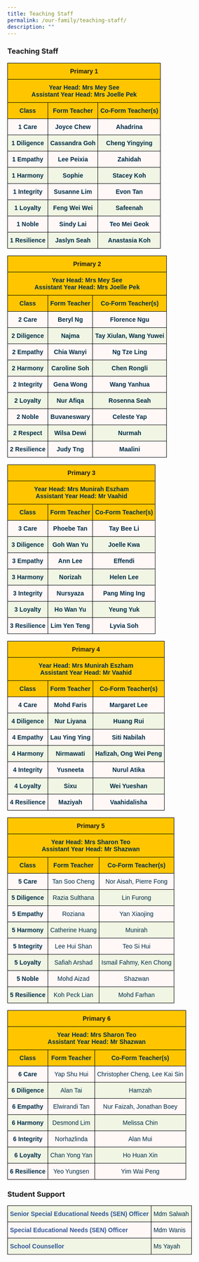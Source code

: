 ```yaml
---
title: Teaching Staff
permalink: /our-family/teaching-staff/
description: ""
---
```

### Teaching Staff

<style type="text/css">
.tg  {border-collapse:collapse;border-spacing:0;}
.tg td{border-color:black;border-style:solid;border-width:1px;font-family:Arial, sans-serif;font-size:14px;
  overflow:hidden;padding:10px 5px;word-break:normal;}
.tg th{border-color:black;border-style:solid;border-width:1px;font-family:Arial, sans-serif;font-size:14px;
  font-weight:normal;overflow:hidden;padding:10px 5px;word-break:normal;}
.tg .tg-0jnx{background-color:#ffc600;text-align:center;vertical-align:top}
.tg .tg-3uba{background-color:#FFC600;color:#002D46;font-weight:bold;text-align:center;vertical-align:top}
.tg .tg-7vye{background-color:#FFF8F7;color:#002D46;font-weight:bold;text-align:center;vertical-align:top}
.tg .tg-0ynh{background-color:#F1F6E4;color:#002D46;font-weight:bold;text-align:center;vertical-align:top}
</style>
<table class="tg">
<thead>
  <tr>
    <th class="tg-0jnx" colspan="3"><span style="font-weight:bold">Primary 1</span></th>
  </tr>
</thead>
<tbody>
  <tr>
    <td class="tg-3uba" colspan="3"><span style="font-weight:bold;color:#002D46;background-color:#FFC600">Year Head: Mrs Mey See</span><br><span style="font-weight:bold;color:#002D46;background-color:#FFC600">Assistant Year Head: Mrs Joelle Pek</span><br></td>
  </tr>
  <tr>
    <td class="tg-3uba"><span style="font-weight:bold;color:#002D46;background-color:#FFC600">Class</span></td>
    <td class="tg-3uba"><span style="font-weight:bold;color:#002D46;background-color:#FFC600">Form Teacher</span></td>
    <td class="tg-3uba"><span style="font-weight:bold;color:#002D46;background-color:#FFC600">Co-Form Teacher(s)</span></td>
  </tr>
  <tr>
    <td class="tg-7vye">1 Care<br></td>
    <td class="tg-7vye">Joyce Chew</td>
    <td class="tg-7vye">Ahadrina</td>
  </tr>
  <tr>
    <td class="tg-0ynh">1 Diligence<br></td>
    <td class="tg-0ynh">Cassandra Goh<br></td>
    <td class="tg-0ynh">Cheng Yingying</td>
  </tr>
  <tr>
    <td class="tg-7vye">1 Empathy<br></td>
    <td class="tg-7vye">Lee Peixia</td>
    <td class="tg-7vye">Zahidah</td>
  </tr>
  <tr>
    <td class="tg-0ynh">1 Harmony<br></td>
    <td class="tg-0ynh">Sophie<br></td>
    <td class="tg-0ynh">Stacey Koh<br></td>
  </tr>
  <tr>
    <td class="tg-7vye">1 Integrity<br></td>
    <td class="tg-7vye">Susanne Lim</td>
    <td class="tg-7vye">Evon Tan</td>
  </tr>
  <tr>
    <td class="tg-0ynh">1 Loyalty<br></td>
    <td class="tg-0ynh">Feng Wei Wei</td>
    <td class="tg-0ynh">Safeenah<br></td>
  </tr>
  <tr>
    <td class="tg-7vye">1 Noble<br></td>
    <td class="tg-7vye">Sindy Lai<br></td>
    <td class="tg-7vye">Teo Mei Geok</td>
  </tr>
  <tr>
    <td class="tg-0ynh">1 Resilience</td>
    <td class="tg-0ynh">Jaslyn Seah<br></td>
    <td class="tg-0ynh">Anastasia Koh</td>
	</tr>
  </tbody>
</table>

<style type="text/css">
.tg  {border-collapse:collapse;border-spacing:0;}
.tg td{border-color:black;border-style:solid;border-width:1px;font-family:Arial, sans-serif;font-size:14px;
  overflow:hidden;padding:10px 5px;word-break:normal;}
.tg th{border-color:black;border-style:solid;border-width:1px;font-family:Arial, sans-serif;font-size:14px;
  font-weight:normal;overflow:hidden;padding:10px 5px;word-break:normal;}
.tg .tg-0jnx{background-color:#ffc600;text-align:center;vertical-align:top}
.tg .tg-3uba{background-color:#FFC600;color:#002D46;font-weight:bold;text-align:center;vertical-align:top}
.tg .tg-7vye{background-color:#FFF8F7;color:#002D46;font-weight:bold;text-align:center;vertical-align:top}
.tg .tg-0ynh{background-color:#F1F6E4;color:#002D46;font-weight:bold;text-align:center;vertical-align:top}
</style>
<table class="tg">
<thead>
  <tr>
    <th class="tg-0jnx" colspan="3"><span style="font-weight:bold">Primary 2</span></th>
  </tr>
</thead>
<tbody>
  <tr>
    <td class="tg-3uba" colspan="3"><span style="font-weight:bold;color:#002D46;background-color:#FFC600">Year Head: Mrs Mey See</span><br><span style="font-weight:bold;color:#002D46;background-color:#FFC600">Assistant Year Head: Mrs Joelle Pek</span><br></td>
  </tr>
  <tr>
    <td class="tg-3uba"><span style="font-weight:bold;color:#002D46;background-color:#FFC600">Class</span></td>
    <td class="tg-3uba"><span style="font-weight:bold;color:#002D46;background-color:#FFC600">Form Teacher</span></td>
    <td class="tg-3uba"><span style="font-weight:bold;color:#002D46;background-color:#FFC600">Co-Form Teacher(s)</span></td>
  </tr>
  <tr>
    <td class="tg-7vye">2 Care<br></td>
    <td class="tg-7vye">Beryl Ng</td>
    <td class="tg-7vye">Florence Ngu</td>
  </tr>
  <tr>
    <td class="tg-0ynh">2 Diligence<br></td>
    <td class="tg-0ynh">Najma<br></td>
    <td class="tg-0ynh">Tay Xiulan, Wang Yuwei</td>
  </tr>
  <tr>
    <td class="tg-7vye">2 Empathy<br></td>
    <td class="tg-7vye">Chia Wanyi</td>
    <td class="tg-7vye">Ng Tze Ling</td>
  </tr>
  <tr>
    <td class="tg-0ynh">2 Harmony<br></td>
    <td class="tg-0ynh">Caroline Soh<br></td>
    <td class="tg-0ynh">Chen Rongli<br></td>
  </tr>
  <tr>
    <td class="tg-7vye">2 Integrity<br></td>
    <td class="tg-7vye">Gena Wong</td>
    <td class="tg-7vye">Wang Yanhua</td>
  </tr>
  <tr>
    <td class="tg-0ynh">2 Loyalty<br></td>
    <td class="tg-0ynh">Nur Afiqa</td>
    <td class="tg-0ynh">Rosenna Seah<br></td>
  </tr>
  <tr>
    <td class="tg-7vye">2 Noble<br></td>
    <td class="tg-7vye">Buvaneswary<br></td>
    <td class="tg-7vye">Celeste Yap</td>
  </tr>
  <tr>
    <td class="tg-0ynh">2 Respect</td>
    <td class="tg-0ynh">Wilsa Dewi<br></td>
    <td class="tg-0ynh">Nurmah</td>
	</tr>
  <tr>
    <td class="tg-7vye">2 Resilience<br></td>
    <td class="tg-7vye">Judy Tng<br></td>
    <td class="tg-7vye">Maalini</td>
  </tr>
</tbody>
</table>

<style type="text/css">
.tg  {border-collapse:collapse;border-spacing:0;}
.tg td{border-color:black;border-style:solid;border-width:1px;font-family:Arial, sans-serif;font-size:14px;
  overflow:hidden;padding:10px 5px;word-break:normal;}
.tg th{border-color:black;border-style:solid;border-width:1px;font-family:Arial, sans-serif;font-size:14px;
  font-weight:normal;overflow:hidden;padding:10px 5px;word-break:normal;}
.tg .tg-0jnx{background-color:#ffc600;text-align:center;vertical-align:top}
.tg .tg-3uba{background-color:#FFC600;color:#002D46;font-weight:bold;text-align:center;vertical-align:top}
.tg .tg-7vye{background-color:#FFF8F7;color:#002D46;font-weight:bold;text-align:center;vertical-align:top}
.tg .tg-0ynh{background-color:#F1F6E4;color:#002D46;font-weight:bold;text-align:center;vertical-align:top}
</style>
<table class="tg">
<thead>
  <tr>
    <th class="tg-0jnx" colspan="3"><span style="font-weight:bold">Primary 3</span></th>
  </tr>
</thead>
<tbody>
  <tr>
    <td class="tg-3uba" colspan="3"><span style="font-weight:bold;color:#002D46;background-color:#FFC600">Year Head: Mrs Munirah Eszham</span><br><span style="font-weight:bold;color:#002D46;background-color:#FFC600">Assistant Year Head: Mr Vaahid</span><br></td>
  </tr>
  <tr>
    <td class="tg-3uba"><span style="font-weight:bold;color:#002D46;background-color:#FFC600">Class</span></td>
    <td class="tg-3uba"><span style="font-weight:bold;color:#002D46;background-color:#FFC600">Form Teacher</span></td>
    <td class="tg-3uba"><span style="font-weight:bold;color:#002D46;background-color:#FFC600">Co-Form Teacher(s)</span></td>
  </tr>
  <tr>
    <td class="tg-7vye">3 Care<br></td>
    <td class="tg-7vye">Phoebe Tan</td>
    <td class="tg-7vye">Tay Bee Li</td>
  </tr>
  <tr>
    <td class="tg-0ynh">3 Diligence<br></td>
    <td class="tg-0ynh">Goh Wan Yu<br></td>
    <td class="tg-0ynh">Joelle Kwa</td>
  </tr>
  <tr>
    <td class="tg-7vye">3 Empathy<br></td>
    <td class="tg-7vye">Ann Lee</td>
    <td class="tg-7vye">Effendi</td>
  </tr>
  <tr>
    <td class="tg-0ynh">3 Harmony<br></td>
    <td class="tg-0ynh">Norizah<br></td>
    <td class="tg-0ynh">Helen Lee<br></td>
  </tr>
  <tr>
    <td class="tg-7vye">3 Integrity<br></td>
    <td class="tg-7vye">Nursyaza</td>
    <td class="tg-7vye">Pang Ming Ing</td>
  </tr>
  <tr>
    <td class="tg-0ynh">3 Loyalty<br></td>
    <td class="tg-0ynh">Ho Wan Yu</td>
    <td class="tg-0ynh">Yeung Yuk<br></td>
  </tr>
  <tr>
    <td class="tg-7vye">3 Resilience<br></td>
    <td class="tg-7vye">Lim Yen Teng<br></td>
    <td class="tg-7vye">Lyvia Soh</td>
  </tr>
</tbody>
</table>

<style type="text/css">
.tg  {border-collapse:collapse;border-spacing:0;}
.tg td{border-color:black;border-style:solid;border-width:1px;font-family:Arial, sans-serif;font-size:14px;
  overflow:hidden;padding:10px 5px;word-break:normal;}
.tg th{border-color:black;border-style:solid;border-width:1px;font-family:Arial, sans-serif;font-size:14px;
  font-weight:normal;overflow:hidden;padding:10px 5px;word-break:normal;}
.tg .tg-0jnx{background-color:#ffc600;text-align:center;vertical-align:top}
.tg .tg-3uba{background-color:#FFC600;color:#002D46;font-weight:bold;text-align:center;vertical-align:top}
.tg .tg-7vye{background-color:#FFF8F7;color:#002D46;font-weight:bold;text-align:center;vertical-align:top}
.tg .tg-0ynh{background-color:#F1F6E4;color:#002D46;font-weight:bold;text-align:center;vertical-align:top}
</style>
<table class="tg">
<thead>
  <tr>
    <th class="tg-0jnx" colspan="3"><span style="font-weight:bold">Primary 4</span></th>
  </tr>
</thead>
<tbody>
  <tr>
    <td class="tg-3uba" colspan="3"><span style="font-weight:bold;color:#002D46;background-color:#FFC600">Year Head: Mrs Munirah Eszham</span><br><span style="font-weight:bold;color:#002D46;background-color:#FFC600">Assistant Year Head: Mr Vaahid</span><br></td>
  </tr>
  <tr>
    <td class="tg-3uba"><span style="font-weight:bold;color:#002D46;background-color:#FFC600">Class</span></td>
    <td class="tg-3uba"><span style="font-weight:bold;color:#002D46;background-color:#FFC600">Form Teacher</span></td>
    <td class="tg-3uba"><span style="font-weight:bold;color:#002D46;background-color:#FFC600">Co-Form Teacher(s)</span></td>
  </tr>
  <tr>
    <td class="tg-7vye">4 Care<br></td>
    <td class="tg-7vye">Mohd Faris<br></td>
    <td class="tg-7vye">Margaret Lee</td>
  </tr>
  <tr>
    <td class="tg-0ynh">4 Diligence<br></td>
    <td class="tg-0ynh">Nur Liyana<br></td>
    <td class="tg-0ynh">Huang Rui</td>
  </tr>
  <tr>
    <td class="tg-7vye">4 Empathy<br></td>
    <td class="tg-7vye">Lau Ying Ying</td>
    <td class="tg-7vye">Siti Nabilah</td>
  </tr>
  <tr>
    <td class="tg-0ynh">4 Harmony<br></td>
    <td class="tg-0ynh">Nirmawati</td>
    <td class="tg-0ynh">Hafizah, Ong Wei Peng</td>
  </tr>
  <tr>
    <td class="tg-7vye">4 Integrity<br></td>
    <td class="tg-7vye">Yusneeta</td>
    <td class="tg-7vye">Nurul Atika</td>
  </tr>
  <tr>
    <td class="tg-0ynh">4 Loyalty<br></td>
    <td class="tg-0ynh">Sixu</td>
    <td class="tg-0ynh">Wei Yueshan<br></td>
  </tr>
  <tr>
    <td class="tg-7vye">4 Resilience<br></td>
    <td class="tg-7vye">Maziyah<br></td>
    <td class="tg-7vye">Vaahidalisha</td>
  </tr>
</tbody>
</table>

<style type="text/css">
.tg  {border-collapse:collapse;border-spacing:0;}
.tg td{border-color:black;border-style:solid;border-width:1px;font-family:Arial, sans-serif;font-size:14px;
  overflow:hidden;padding:10px 5px;word-break:normal;}
.tg th{border-color:black;border-style:solid;border-width:1px;font-family:Arial, sans-serif;font-size:14px;
  font-weight:normal;overflow:hidden;padding:10px 5px;word-break:normal;}
.tg .tg-0jnx{background-color:#ffc600;text-align:center;vertical-align:top}
.tg .tg-3uba{background-color:#FFC600;color:#002D46;font-weight:bold;text-align:center;vertical-align:top}
.tg .tg-7vye{background-color:#FFF8F7;color:#002D46;font-weight:bold;text-align:center;vertical-align:top}
.tg .tg-0ynh{background-color:#F1F6E4;color:#002D46;font-weight:bold;text-align:center;vertical-align:top}
</style>
<table class="tg">
<thead>
  <tr>
    <th class="tg-0jnx" colspan="3"><span style="font-weight:bold">Primary 5</span></th>
  </tr>
</thead>
<tbody>
  <tr>
    <td class="tg-3uba" colspan="3"><span style="font-weight:bold;color:#002D46;background-color:#FFC600">Year Head: Mrs Sharon Teo</span><br><span style="font-weight:bold;color:#002D46;background-color:#FFC600">Assistant Year Head: Mr Shazwan</span><br></td>
  </tr>
  <tr>
    <td class="tg-3uba"><span style="font-weight:bold;color:#002D46;background-color:#FFC600">Class</span></td>
    <td class="tg-3uba"><span style="font-weight:bold;color:#002D46;background-color:#FFC600">Form Teacher</span></td>
    <td class="tg-3uba"><span style="font-weight:bold;color:#002D46;background-color:#FFC600">Co-Form Teacher(s)</span></td>
  </tr>
  <tr>
    <td class="tg-7vye">5 Care<br></td>
    <td class="tg-7vye"><span style="font-weight:normal">Tan Soo Cheng</td>
    <td class="tg-7vye"><span style="font-weight:normal">Nor Aisah, Pierre Fong</td>
  </tr>
  <tr>
    <td class="tg-0ynh">5 Diligence<br></td>
    <td class="tg-0ynh"><span style="font-weight:normal">Razia Sulthana<br></td>
    <td class="tg-0ynh"><span style="font-weight:normal">Lin Furong</td>
  </tr>
  <tr>
    <td class="tg-7vye">5 Empathy<br></td>
    <td class="tg-7vye"><span style="font-weight:normal">Roziana</td>
    <td class="tg-7vye"><span style="font-weight:normal">Yan Xiaojing</td>
  </tr>
  <tr>
    <td class="tg-0ynh">5 Harmony<br></td>
    <td class="tg-0ynh"><span style="font-weight:normal">Catherine Huang<br></td>
    <td class="tg-0ynh"><span style="font-weight:normal">Munirah<br></td>
  </tr>
  <tr>
    <td class="tg-7vye">5 Integrity<br></td>
    <td class="tg-7vye"><span style="font-weight:normal">Lee Hui Shan</td>
    <td class="tg-7vye"><span style="font-weight:normal">Teo Si Hui</td>
  </tr>
  <tr>
    <td class="tg-0ynh">5 Loyalty<br></td>
    <td class="tg-0ynh"><span style="font-weight:normal">Safiah Arshad</td>
    <td class="tg-0ynh"><span style="font-weight:normal">Ismail Fahmy, Ken Chong<br></td>
  </tr>
  <tr>
    <td class="tg-7vye">5 Noble<br></td>
    <td class="tg-7vye"><span style="font-weight:normal">Mohd Aizad<br></td>
    <td class="tg-7vye"><span style="font-weight:normal">Shazwan</td>
  </tr>
  <tr>
    <td class="tg-0ynh">5 Resilience</td>
    <td class="tg-0ynh"><span style="font-weight:normal">Koh Peck Lian</td>
    <td class="tg-0ynh"><span style="font-weight:normal">Mohd Farhan</td>
  </tr>
</tbody>
</table>

<style type="text/css">
.tg  {border-collapse:collapse;border-spacing:0;}
.tg td{border-color:black;border-style:solid;border-width:1px;font-family:Arial, sans-serif;font-size:14px;
  overflow:hidden;padding:10px 5px;word-break:normal;}
.tg th{border-color:black;border-style:solid;border-width:1px;font-family:Arial, sans-serif;font-size:14px;
  font-weight:normal;overflow:hidden;padding:10px 5px;word-break:normal;}
.tg .tg-0jnx{background-color:#ffc600;text-align:center;vertical-align:top}
.tg .tg-3uba{background-color:#FFC600;color:#002D46;font-weight:bold;text-align:center;vertical-align:top}
.tg .tg-7vye{background-color:#FFF8F7;color:#002D46;font-weight:bold;text-align:center;vertical-align:top}
.tg .tg-0ynh{background-color:#F1F6E4;color:#002D46;font-weight:bold;text-align:center;vertical-align:top}
</style>
<table class="tg">
<thead>
  <tr>
    <th class="tg-0jnx" colspan="3"><span style="font-weight:bold">Primary 6</span></th>
  </tr>
</thead>
<tbody>
  <tr>
    <td class="tg-3uba" colspan="3"><span style="font-weight:bold;color:#002D46;background-color:#FFC600">Year Head: Mrs Sharon Teo</span><br><span style="font-weight:bold;color:#002D46;background-color:#FFC600">Assistant Year Head: Mr Shazwan</span><br></td>
  </tr>
  <tr>
    <td class="tg-3uba"><span style="font-weight:bold;color:#002D46;background-color:#FFC600">Class</span></td>
    <td class="tg-3uba"><span style="font-weight:bold;color:#002D46;background-color:#FFC600">Form Teacher</span></td>
    <td class="tg-3uba"><span style="font-weight:bold;color:#002D46;background-color:#FFC600">Co-Form Teacher(s)</span></td>
  </tr>
  <tr>
    <td class="tg-7vye">6 Care<br></td>
    <td class="tg-7vye"><span style="font-weight:normal">Yap Shu Hui<br></td>
    <td class="tg-7vye"><span style="font-weight:normal">Christopher Cheng, Lee Kai Sin</td>
  </tr>
  <tr>
    <td class="tg-0ynh">6 Diligence<br></td>
    <td class="tg-0ynh"><span style="font-weight:normal">Alan Tai<br></td>
    <td class="tg-0ynh"><span style="font-weight:normal">Hamzah</td>
  </tr>
  <tr>
    <td class="tg-7vye">6 Empathy<br></td>
    <td class="tg-7vye"><span style="font-weight:normal">Elwirandi Tan</td>
    <td class="tg-7vye"><span style="font-weight:normal">Nur Faizah, Jonathan Boey</td>
  </tr>
  <tr>
    <td class="tg-0ynh">6 Harmony<br></td>
    <td class="tg-0ynh"><span style="font-weight:normal">Desmond Lim<span style="color:#002D46;background-color:#F1F6E4"> </span><br></td>
    <td class="tg-0ynh"><span style="font-weight:normal">Melissa Chin</td>
  </tr>
  <tr>
    <td class="tg-7vye">6 Integrity<br></td>
    <td class="tg-7vye"><span style="font-weight:normal">Norhazlinda</td>
    <td class="tg-7vye"><span style="font-weight:normal">Alan Mui</td>
  </tr>
  <tr>
    <td class="tg-0ynh">6 Loyalty<br></td>
    <td class="tg-0ynh"><span style="font-weight:normal">Chan Yong Yan</td>
    <td class="tg-0ynh"><span style="font-weight:normal">Ho Huan Xin<br></td>
  </tr>
  <tr>
    <td class="tg-7vye">6 Resilience<br></td>
    <td class="tg-7vye"><span style="font-weight:normal">Yeo Yungsen<br></td>
    <td class="tg-7vye"><span style="font-weight:normal">Yim Wai Peng</td>
  </tr>
</tbody>
</table>

### Student Support

<style type="text/css">
.tg  {border-collapse:collapse;border-spacing:0;}
.tg td{border-color:black;border-style:solid;border-width:1px;font-family:Arial, sans-serif;font-size:14px;
  overflow:hidden;padding:10px 5px;word-break:normal;}
.tg th{border-color:black;border-style:solid;border-width:1px;font-family:Arial, sans-serif;font-size:14px;
  font-weight:normal;overflow:hidden;padding:10px 5px;word-break:normal;}
.tg .tg-dv6r{background-color:#F1F6E4;color:#2F5597;font-weight:bold;text-align:left;vertical-align:top}
.tg .tg-j74v{background-color:#F1F6E4;color:#002D46;font-weight:normal;text-align:left;vertical-align:top}
.tg .tg-8com{background-color:#FFF8F7;color:#2F5597;font-weight:bold;text-align:left;vertical-align:top}
.tg .tg-1d14{background-color:#FFF8F7;color:#002D46;font-weight:normal;text-align:left;vertical-align:top}
</style>
<table class="tg">
<thead>
  <tr>
    <th class="tg-dv6r">Senior Special Educational Needs (SEN) Officer</th>
    <th class="tg-j74v"><span style="font-weight:normal">Mdm Salwah<br></th>
  </tr>
</thead>
<tbody>
  <tr>
    <td class="tg-8com">Special Educational Needs (SEN) Officer<br></td>
    <td class="tg-1d14"><span style="font-weight:normal">Mdm Wanis<br></td>
  </tr>
  <tr>
    <td class="tg-dv6r">School Counsellor<br></td>
    <td class="tg-j74v"><span style="font-weight:normal">Ms Yayah<br></td>
  </tr>
  <tr>
  </tr>
</tbody>
</table>